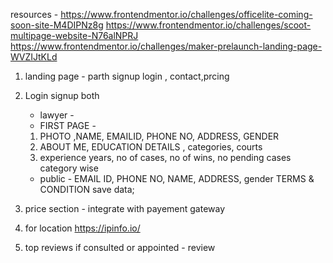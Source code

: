 resources - https://www.frontendmentor.io/challenges/officelite-coming-soon-site-M4DIPNz8g
https://www.frontendmentor.io/challenges/scoot-multipage-website-N76alNPRJ
https://www.frontendmentor.io/challenges/maker-prelaunch-landing-page-WVZIJtKLd

1. landing page - parth
    signup login , contact,prcing 

2. Login signup both
   - lawyer - 
   - FIRST PAGE - 
    1. PHOTO ,NAME, EMAILID, PHONE NO, ADDRESS, GENDER 
    2. ABOUT ME, EDUCATION DETAILS , categories, courts
    3. experience years, no of cases, no of wins, no pending cases 
    category wise
   - public - EMAIL ID, PHONE NO, NAME, ADDRESS, gender TERMS & CONDITION
    save data;

3. price section - integrate with payement gateway
4. for location https://ipinfo.io/

4. top reviews
    if consulted or appointed  - review
    
